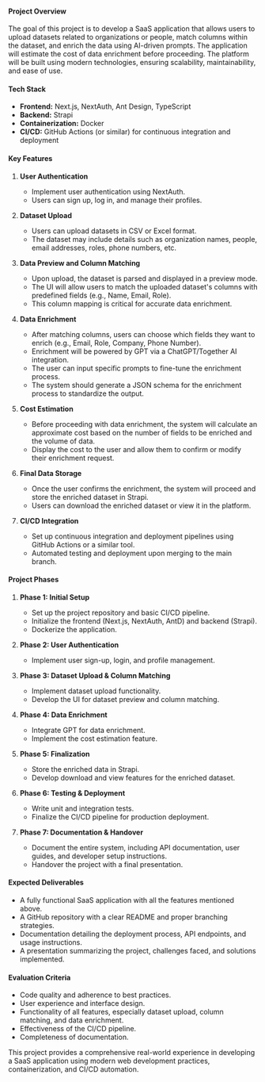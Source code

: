 
#### **Project Overview**
The goal of this project is to develop a SaaS application that allows users to upload datasets related to organizations or people, match columns within the dataset, and enrich the data using AI-driven prompts. The application will estimate the cost of data enrichment before proceeding. The platform will be built using modern technologies, ensuring scalability, maintainability, and ease of use.

#### **Tech Stack**
- **Frontend:** Next.js, NextAuth, Ant Design, TypeScript
- **Backend:** Strapi
- **Containerization:** Docker
- **CI/CD:** GitHub Actions (or similar) for continuous integration and deployment

#### **Key Features**

1. **User Authentication**
   - Implement user authentication using NextAuth.
   - Users can sign up, log in, and manage their profiles.

2. **Dataset Upload**
   - Users can upload datasets in CSV or Excel format.
   - The dataset may include details such as organization names, people, email addresses, roles, phone numbers, etc.

3. **Data Preview and Column Matching**
   - Upon upload, the dataset is parsed and displayed in a preview mode.
   - The UI will allow users to match the uploaded dataset's columns with predefined fields (e.g., Name, Email, Role).
   - This column mapping is critical for accurate data enrichment.

4. **Data Enrichment**
   - After matching columns, users can choose which fields they want to enrich (e.g., Email, Role, Company, Phone Number).
   - Enrichment will be powered by GPT via a ChatGPT/Together AI integration.
   - The user can input specific prompts to fine-tune the enrichment process.
   - The system should generate a JSON schema for the enrichment process to standardize the output.

5. **Cost Estimation**
   - Before proceeding with data enrichment, the system will calculate an approximate cost based on the number of fields to be enriched and the volume of data.
   - Display the cost to the user and allow them to confirm or modify their enrichment request.

6. **Final Data Storage**
   - Once the user confirms the enrichment, the system will proceed and store the enriched dataset in Strapi.
   - Users can download the enriched dataset or view it in the platform.

7. **CI/CD Integration**
   - Set up continuous integration and deployment pipelines using GitHub Actions or a similar tool.
   - Automated testing and deployment upon merging to the main branch.

#### **Project Phases**

1. **Phase 1: Initial Setup**
   - Set up the project repository and basic CI/CD pipeline.
   - Initialize the frontend (Next.js, NextAuth, AntD) and backend (Strapi).
   - Dockerize the application.

2. **Phase 2: User Authentication**
   - Implement user sign-up, login, and profile management.

3. **Phase 3: Dataset Upload & Column Matching**
   - Implement dataset upload functionality.
   - Develop the UI for dataset preview and column matching.

4. **Phase 4: Data Enrichment**
   - Integrate GPT for data enrichment.
   - Implement the cost estimation feature.

5. **Phase 5: Finalization**
   - Store the enriched data in Strapi.
   - Develop download and view features for the enriched dataset.

6. **Phase 6: Testing & Deployment**
   - Write unit and integration tests.
   - Finalize the CI/CD pipeline for production deployment.

7. **Phase 7: Documentation & Handover**
   - Document the entire system, including API documentation, user guides, and developer setup instructions.
   - Handover the project with a final presentation.

#### **Expected Deliverables**
- A fully functional SaaS application with all the features mentioned above.
- A GitHub repository with a clear README and proper branching strategies.
- Documentation detailing the deployment process, API endpoints, and usage instructions.
- A presentation summarizing the project, challenges faced, and solutions implemented.

#### **Evaluation Criteria**
- Code quality and adherence to best practices.
- User experience and interface design.
- Functionality of all features, especially dataset upload, column matching, and data enrichment.
- Effectiveness of the CI/CD pipeline.
- Completeness of documentation.

This project provides a comprehensive real-world experience in developing a SaaS application using modern web development practices, containerization, and CI/CD automation.
